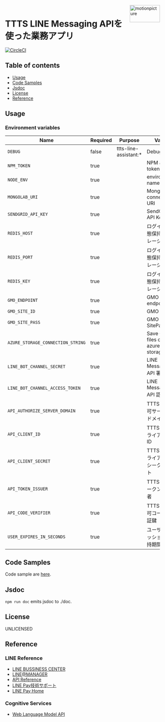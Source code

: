 <img src="https://motionpicture.jp/images/common/logo_01.svg" alt="motionpicture" title="motionpicture" align="right" height="56" width="98"/>

# TTTS LINE Messaging APIを使った業務アプリ

[![CircleCI](https://circleci.com/gh/motionpicture/ttts-line-assistant.svg?style=svg&circle-token=8173b83b175943355f70bcbccd120ea94879d1be)](https://circleci.com/gh/motionpicture/ttts-line-assistant)


## Table of contents

* [Usage](#usage)
* [Code Samples](#code-samples)
* [Jsdoc](#jsdoc)
* [License](#license)
* [Reference](#reference)

## Usage

### Environment variables

| Name                              | Required | Purpose               | Value                           |
| --------------------------------- | -------- | --------------------- | ------------------------------- |
| `DEBUG`                           | false    | ttts-line-assistant:* | Debug                           |
| `NPM_TOKEN`                       | true     |                       | NPM auth token                  |
| `NODE_ENV`                        | true     |                       | environment name                |
| `MONGOLAB_URI`                    | true     |                       | MongoDB connection URI          |
| `SENDGRID_API_KEY`                | true     |                       | SendGrid API Key                |
| `REDIS_HOST`                      | true     |                       | ログイン状態保持ストレージ等             |
| `REDIS_PORT`                      | true     |                       | ログイン状態保持ストレージ等             |
| `REDIS_KEY`                       | true     |                       | ログイン状態保持ストレージ等             |
| `GMO_ENDPOINT`                    | true     |                       | GMO API endpoint                |
| `GMO_SITE_ID`                     | true     |                       | GMO SiteID                      |
| `GMO_SITE_PASS`                   | true     |                       | GMO SitePass                    |
| `AZURE_STORAGE_CONNECTION_STRING` | true     |                       | Save CSV files on azure storage |
| `LINE_BOT_CHANNEL_SECRET`         | true     |                       | LINE Messaging API 署名検証     |
| `LINE_BOT_CHANNEL_ACCESS_TOKEN`   | true     |                       | LINE Messaging API 認証         |
| `API_AUTHORIZE_SERVER_DOMAIN`     | true     |                       | TTTS API 認可サーバードメイン           |
| `API_CLIENT_ID`                   | true     |                       | TTTS APIクライアントID                |
| `API_CLIENT_SECRET`               | true     |                       | TTTS APIクライアントシークレット            |
| `API_TOKEN_ISSUER`                | true     |                       | TTTS APIトークン発行者              |
| `API_CODE_VERIFIER`               | true     |                       | TTTS API認可コード検証鍵           |
| `USER_EXPIRES_IN_SECONDS`         | true     |                       | ユーザーセッション保持期間               |


## Code Samples

Code sample are [here](https://github.com/motionpicture/ttts-line-assistant/tree/master/example).

## Jsdoc

`npm run doc` emits jsdoc to ./doc.

## License

UNLICENSED


## Reference

### LINE Reference

* [LINE BUSSINESS CENTER](https://business.line.me/ja/)
* [LINE@MANAGER](https://admin-official.line.me/)
* [API Reference](https://devdocs.line.me/ja/)
* [LINE Pay技術サポート](https://pay.line.me/jp/developers/documentation/download/tech?locale=ja_JP)
* [LINE Pay Home](https://pay.line.me/jp/)


### Cognitive Services

* [Web Language Model API](https://westus.dev.cognitive.microsoft.com/docs/services/55de9ca4e597ed1fd4e2f104/operations/55de9ca4e597ed19b0de8a51)
